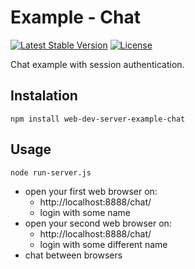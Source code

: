 # Example - Chat

[![Latest Stable Version](https://img.shields.io/badge/Stable-v1.0.0-brightgreen.svg?style=plastic)](https://github.com/web-dev-server/example-chat/releases)
[![License](https://img.shields.io/badge/Licence-BSD-brightgreen.svg?style=plastic)](https://mvccore.github.io/docs/mvccore/4.0.0/LICENCE.md)

Chat example with session authentication.

## Instalation
```shell
npm install web-dev-server-example-chat
```

## Usage
```shell
node run-server.js
```
- open your first web browser on:
  - http://localhost:8888/chat/
  - login with some name
- open your second web browser on:
  - http://localhost:8888/chat/
  - login with some different name
- chat between browsers
